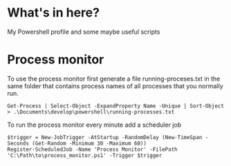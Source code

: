 # What's in here?

My Powershell profile and some maybe useful scripts

# Process monitor

To use the process monitor first generate a file running-proceses.txt in the same
folder that contains process names of all processes that you normally run.

``Get-Process | Select-Object -ExpandProperty Name -Unique | Sort-Object > .\Documents\develop\powershell\running-processes.txt``

To run the process monitor every minute add a scheduler job

```
$trigger = New-JobTrigger -AtStartup -RandomDelay (New-TimeSpan -Seconds (Get-Random -Minimum 30 -Maximum 60))
Register-ScheduledJob -Name 'Process Monitor' -FilePath 'C:\Path\to\process_monitor.ps1' -Trigger $trigger
```
